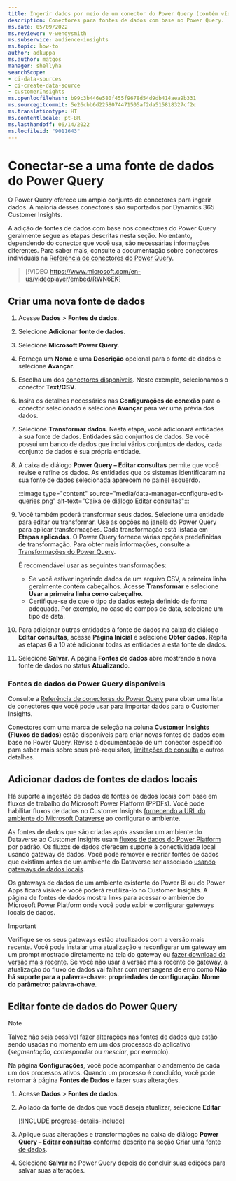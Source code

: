 ```yaml
---
title: Ingerir dados por meio de um conector do Power Query (contém vídeo)
description: Conectores para fontes de dados com base no Power Query.
ms.date: 05/09/2022
ms.reviewer: v-wendysmith
ms.subservice: audience-insights
ms.topic: how-to
author: adkuppa
ms.author: matgos
manager: shellyha
searchScope:
- ci-data-sources
- ci-create-data-source
- customerInsights
ms.openlocfilehash: b99c3b446e580f455f9678d54d9db414aea9b331
ms.sourcegitcommit: 5e26cbb6d2258074471505af2da515818327cf2c
ms.translationtype: HT
ms.contentlocale: pt-BR
ms.lasthandoff: 06/14/2022
ms.locfileid: "9011643"
---
```

# <a name="connect-to-a-power-query-data-source"></a>Conectar-se a uma fonte de dados do Power Query

O Power Query oferece um amplo conjunto de conectores para ingerir dados. A maioria desses conectores são suportados por Dynamics 365 Customer Insights.

A adição de fontes de dados com base nos conectores do Power Query geralmente segue as etapas descritas nesta seção. No entanto, dependendo do conector que você usa, são necessárias informações diferentes. Para saber mais, consulte a documentação sobre conectores individuais na [Referência de conectores do Power Query](/power-query/connectors/).

> [!VIDEO https://www.microsoft.com/en-us/videoplayer/embed/RWN6EK]

## <a name="create-a-new-data-source"></a>Criar uma nova fonte de dados

1. Acesse **Dados** > **Fontes de dados**.

1. Selecione **Adicionar fonte de dados**.

1. Selecione **Microsoft Power Query**.

1. Forneça um **Nome** e uma **Descrição** opcional para o fonte de dados e selecione **Avançar**.

1. Escolha um dos [conectores disponíveis](#available-power-query-data-sources). Neste exemplo, selecionamos o conector **Text/CSV**.

1. Insira os detalhes necessários nas **Configurações de conexão** para o conector selecionado e selecione **Avançar** para ver uma prévia dos dados.

1. Selecione **Transformar dados**. Nesta etapa, você adicionará entidades à sua fonte de dados. Entidades são conjuntos de dados. Se você possui um banco de dados que inclui vários conjuntos de dados, cada conjunto de dados é sua própria entidade.

1. A caixa de diálogo **Power Query – Editar consultas** permite que você revise e refine os dados. As entidades que os sistemas identificaram na sua fonte de dados selecionada aparecem no painel esquerdo.

   :::image type="content" source="media/data-manager-configure-edit-queries.png" alt-text="Caixa de diálogo Editar consultas":::

1. Você também poderá transformar seus dados. Selecione uma entidade para editar ou transformar. Use as opções na janela do Power Query para aplicar transformações. Cada transformação está listada em **Etapas aplicadas**. O Power Query fornece várias opções predefinidas de transformação. Para obter mais informações, consulte a [Transformações do Power Query](/power-query/power-query-what-is-power-query#transformations).

   É recomendável usar as seguintes transformações:

   - Se você estiver ingerindo dados de um arquivo CSV, a primeira linha geralmente contém cabeçalhos. Acesse **Transformar** e selecione **Usar a primeira linha como cabeçalho**.
   - Certifique-se de que o tipo de dados esteja definido de forma adequada. Por exemplo, no caso de campos de data, selecione um tipo de data.

1. Para adicionar outras entidades à fonte de dados na caixa de diálogo **Editar consultas**, acesse **Página Inicial** e selecione **Obter dados**. Repita as etapas 6 a 10 até adicionar todas as entidades a esta fonte de dados.

1. Selecione **Salvar**. A página **Fontes de dados** abre mostrando a nova fonte de dados no status **Atualizando**.

### <a name="available-power-query-data-sources"></a>Fontes de dados do Power Query disponíveis

Consulte a [Referência de conectores do Power Query](/power-query/connectors/) para obter uma lista de conectores que você pode usar para importar dados para o Customer Insights.

Conectores com uma marca de seleção na coluna **Customer Insights (Fluxos de dados)** estão disponíveis para criar novas fontes de dados com base no Power Query. Revise a documentação de um conector específico para saber mais sobre seus pré-requisitos, [limitações de consulta](/power-query/power-query-online-limits) e outros detalhes.

## <a name="add-data-from-on-premises-data-sources"></a>Adicionar dados de fontes de dados locais

Há suporte à ingestão de dados de fontes de dados locais com base em fluxos de trabalho do Microsoft Power Platform (PPDFs). Você pode habilitar fluxos de dados no Customer Insights [fornecendo a URL do ambiente do Microsoft Dataverse](create-environment.md) ao configurar o ambiente.

As fontes de dados que são criadas após associar um ambiente do Dataverse ao Customer Insights usam [fluxos de dados do Power Platform](/power-query/dataflows/overview-dataflows-across-power-platform-dynamics-365) por padrão. Os fluxos de dados oferecem suporte à conectividade local usando gateway de dados. Você pode remover e recriar fontes de dados que existiam antes de um ambiente do Dataverse ser associado [usando gateways de dados locais](/data-integration/gateway/service-gateway-app).

Os gateways de dados de um ambiente existente do Power BI ou do Power Apps ficará visível e você poderá reutilizá-lo no Customer Insights. A página de fontes de dados mostra links para acessar o ambiente do Microsoft Power Platform onde você pode exibir e configurar gateways locais de dados.

> [!IMPORTANT]
> Verifique se os seus gateways estão atualizados com a versão mais recente. Você pode instalar uma atualização e reconfigurar um gateway em um prompt mostrado diretamente na tela do gateway ou [fazer download da versão mais recente](https://powerapps.microsoft.com/downloads/). Se você não usar a versão mais recente do gateway, a atualização do fluxo de dados vai falhar com mensagens de erro como **Não há suporte para a palavra-chave: propriedades de configuração. Nome do parâmetro: palavra-chave**.

## <a name="edit-power-query-data-sources"></a>Editar fonte de dados do Power Query

> [!NOTE]
> Talvez não seja possível fazer alterações nas fontes de dados que estão sendo usadas no momento em um dos processos do aplicativo (*segmentação*, *corresponder* ou *mesclar*, por exemplo).
>
> Na página **Configurações**, você pode acompanhar o andamento de cada um dos processos ativos. Quando um processo é concluído, você pode retornar à página **Fontes de Dados** e fazer suas alterações.

1. Acesse **Dados** > **Fontes de dados**.

1. Ao lado da fonte de dados que você deseja atualizar, selecione **Editar**

   [!INCLUDE [progress-details-include](includes/progress-details-pane.md)]

1. Aplique suas alterações e transformações na caixa de diálogo **Power Query – Editar consultas** conforme descrito na seção [Criar uma fonte de dados](#create-a-new-data-source).

1. Selecione **Salvar** no Power Query depois de concluir suas edições para salvar suas alterações.
